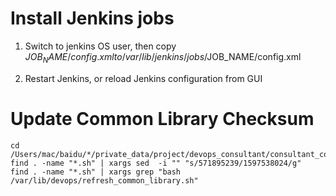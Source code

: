 Install Jenkins jobs
=====================
1. Switch to jenkins OS user, then  copy $JOB_NAME/config.xml to /var/lib/jenkins/jobs/$JOB_NAME/config.xml

2. Restart Jenkins, or reload Jenkins configuration from GUI

Update Common Library Checksum 
==============================
```
cd /Users/mac/baidu/*/private_data/project/devops_consultant/consultant_code/devops_jenkins
find . -name "*.sh" | xargs sed  -i "" "s/571895239/1597538024/g"
find . -name "*.sh" | xargs grep "bash /var/lib/devops/refresh_common_library.sh"
```
